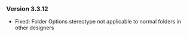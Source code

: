 ﻿### Version 3.3.12

* Fixed: Folder Options stereotype not applicable to normal folders in other designers 